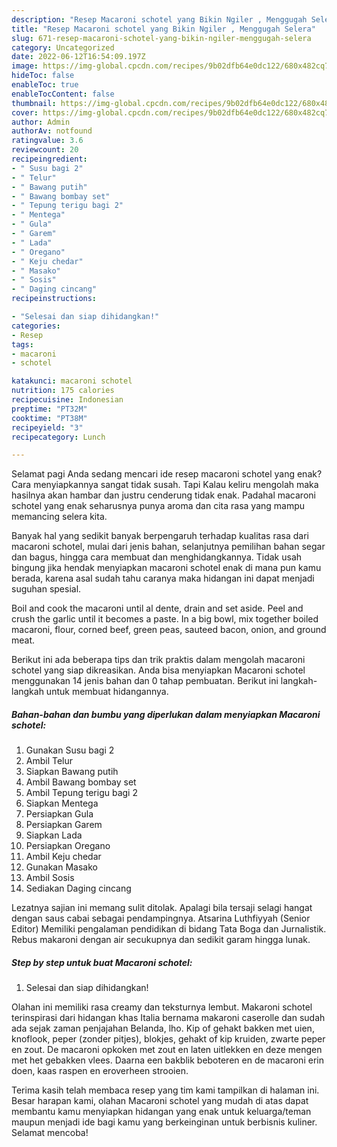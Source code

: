 ```yaml
---
description: "Resep Macaroni schotel yang Bikin Ngiler , Menggugah Selera"
title: "Resep Macaroni schotel yang Bikin Ngiler , Menggugah Selera"
slug: 671-resep-macaroni-schotel-yang-bikin-ngiler-menggugah-selera
category: Uncategorized
date: 2022-06-12T16:54:09.197Z
image: https://img-global.cpcdn.com/recipes/9b02dfb64e0dc122/680x482cq70/macaroni-schotel-foto-resep-utama.jpg
hideToc: false
enableToc: true
enableTocContent: false
thumbnail: https://img-global.cpcdn.com/recipes/9b02dfb64e0dc122/680x482cq70/macaroni-schotel-foto-resep-utama.jpg
cover: https://img-global.cpcdn.com/recipes/9b02dfb64e0dc122/680x482cq70/macaroni-schotel-foto-resep-utama.jpg
author: Admin
authorAv: notfound
ratingvalue: 3.6
reviewcount: 20
recipeingredient:
- " Susu bagi 2"
- " Telur"
- " Bawang putih"
- " Bawang bombay set"
- " Tepung terigu bagi 2"
- " Mentega"
- " Gula"
- " Garem"
- " Lada"
- " Oregano"
- " Keju chedar"
- " Masako"
- " Sosis"
- " Daging cincang"
recipeinstructions:

- "Selesai dan siap dihidangkan!"
categories:
- Resep
tags:
- macaroni
- schotel

katakunci: macaroni schotel 
nutrition: 175 calories
recipecuisine: Indonesian
preptime: "PT32M"
cooktime: "PT38M"
recipeyield: "3"
recipecategory: Lunch

---
```



Selamat pagi Anda sedang mencari ide resep macaroni schotel yang enak? Cara menyiapkannya sangat tidak susah. Tapi Kalau keliru mengolah maka hasilnya akan hambar dan justru cenderung tidak enak. Padahal macaroni schotel yang enak seharusnya punya aroma dan cita rasa yang mampu memancing selera kita.


Banyak hal yang sedikit banyak berpengaruh terhadap kualitas rasa dari macaroni schotel, mulai dari jenis bahan, selanjutnya pemilihan bahan segar dan bagus, hingga cara membuat dan menghidangkannya. Tidak usah bingung jika hendak menyiapkan macaroni schotel enak di mana pun kamu berada, karena asal sudah tahu caranya maka hidangan ini dapat menjadi suguhan spesial.

Boil and cook the macaroni until al dente, drain and set aside. Peel and crush the garlic until it becomes a paste. In a big bowl, mix together boiled macaroni, flour, corned beef, green peas, sauteed bacon, onion, and ground meat.


Berikut ini ada beberapa tips dan trik praktis dalam mengolah macaroni schotel yang siap dikreasikan. Anda bisa menyiapkan Macaroni schotel menggunakan 14 jenis bahan dan 0 tahap pembuatan. Berikut ini langkah-langkah untuk membuat hidangannya.

<!--inarticleads1-->

##### Bahan-bahan dan bumbu yang diperlukan dalam menyiapkan Macaroni schotel:

1. Gunakan  Susu bagi 2
1. Ambil  Telur
1. Siapkan  Bawang putih
1. Ambil  Bawang bombay set
1. Ambil  Tepung terigu bagi 2
1. Siapkan  Mentega
1. Persiapkan  Gula
1. Persiapkan  Garem
1. Siapkan  Lada
1. Persiapkan  Oregano
1. Ambil  Keju chedar
1. Gunakan  Masako
1. Ambil  Sosis
1. Sediakan  Daging cincang


Lezatnya sajian ini memang sulit ditolak. Apalagi bila tersaji selagi hangat dengan saus cabai sebagai pendampingnya. Atsarina Luthfiyyah (Senior Editor) Memiliki pengalaman pendidikan di bidang Tata Boga dan Jurnalistik. Rebus makaroni dengan air secukupnya dan sedikit garam hingga lunak. 

<!--inarticleads2-->

##### Step by step untuk buat Macaroni schotel:


1. Selesai dan siap dihidangkan!

Olahan ini memiliki rasa creamy dan teksturnya lembut. Makaroni schotel terinspirasi dari hidangan khas Italia bernama makaroni caserolle dan sudah ada sejak zaman penjajahan Belanda, lho. Kip of gehakt bakken met uien, knoflook, peper (zonder pitjes), blokjes, gehakt of kip kruiden, zwarte peper en zout. De macaroni opkoken met zout en laten uitlekken en deze mengen met het gebakken vlees. Daarna een bakblik beboteren en de macaroni erin doen, kaas raspen en eroverheen strooien. 

Terima kasih telah membaca resep yang tim kami tampilkan di halaman ini. Besar harapan kami, olahan Macaroni schotel yang mudah di atas dapat membantu kamu menyiapkan hidangan yang enak untuk keluarga/teman maupun menjadi ide bagi kamu yang berkeinginan untuk berbisnis kuliner. Selamat mencoba!
